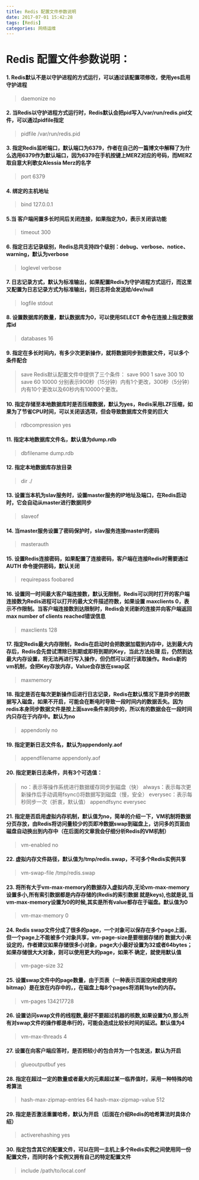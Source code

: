 ```yaml
---
title: Redis 配置文件参数说明
date: 2017-07-01 15:42:28
tags: [Redis]
categories: 网络运维
---
```

# Redis 配置文件参数说明：

#### 1. Redis默认不是以守护进程的方式运行，可以通过该配置项修改，使用yes启用守护进程

> daemonize no


#### 2. 当Redis以守护进程方式运行时，Redis默认会把pid写入/var/run/redis.pid文件，可以通过pidfile指定
> pidfile /var/run/redis.pid


#### 3. 指定Redis监听端口，默认端口为6379，作者在自己的一篇博文中解释了为什么选用6379作为默认端口，因为6379在手机按键上MERZ对应的号码，而MERZ取自意大利歌女Alessia Merz的名字
> port 6379


#### 4. 绑定的主机地址
>  bind 127.0.0.1


#### 5.当 客户端闲置多长时间后关闭连接，如果指定为0，表示关闭该功能
>  timeout 300


#### 6. 指定日志记录级别，Redis总共支持四个级别：debug、verbose、notice、warning，默认为verbose
> loglevel verbose


#### 7. 日志记录方式，默认为标准输出，如果配置Redis为守护进程方式运行，而这里又配置为日志记录方式为标准输出，则日志将会发送给/dev/null
> logfile stdout


#### 8. 设置数据库的数量，默认数据库为0，可以使用SELECT <dbid>命令在连接上指定数据库id
> databases 16

#### 9. 指定在多长时间内，有多少次更新操作，就将数据同步到数据文件，可以多个条件配合
> save <seconds> <changes>
> Redis默认配置文件中提供了三个条件：
> save 900 1
> save 300 10
> save 60 10000
> 分别表示900秒（15分钟）内有1个更改，300秒（5分钟）内有10个更改以及60秒内有10000个更改。


#### 10. 指定存储至本地数据库时是否压缩数据，默认为yes，Redis采用LZF压缩，如果为了节省CPU时间，可以关闭该选项，但会导致数据库文件变的巨大
> rdbcompression yes


#### 11. 指定本地数据库文件名，默认值为dump.rdb
> dbfilename dump.rdb


#### 12. 指定本地数据库存放目录
> dir ./


#### 13. 设置当本机为slav服务时，设置master服务的IP地址及端口，在Redis启动时，它会自动从master进行数据同步
> slaveof <masterip> <masterport>


#### 14. 当master服务设置了密码保护时，slav服务连接master的密码
> masterauth <master-password>


#### 15. 设置Redis连接密码，如果配置了连接密码，客户端在连接Redis时需要通过AUTH <password>命令提供密码，默认关闭
> requirepass foobared


#### 16. 设置同一时间最大客户端连接数，默认无限制，Redis可以同时打开的客户端连接数为Redis进程可以打开的最大文件描述符数，如果设置 maxclients 0，表示不作限制。当客户端连接数到达限制时，Redis会关闭新的连接并向客户端返回max number of clients reached错误信息
> maxclients 128


#### 17. 指定Redis最大内存限制，Redis在启动时会把数据加载到内存中，达到最大内存后，Redis会先尝试清除已到期或即将到期的Key，当此方法处理 后，仍然到达最大内存设置，将无法再进行写入操作，但仍然可以进行读取操作。Redis新的vm机制，会把Key存放内存，Value会存放在swap区
> maxmemory <bytes>


#### 18. 指定是否在每次更新操作后进行日志记录，Redis在默认情况下是异步的把数据写入磁盘，如果不开启，可能会在断电时导致一段时间内的数据丢失。因为 redis本身同步数据文件是按上面save条件来同步的，所以有的数据会在一段时间内只存在于内存中。默认为no
> appendonly no


#### 19. 指定更新日志文件名，默认为appendonly.aof
>  appendfilename appendonly.aof


#### 20. 指定更新日志条件，共有3个可选值： 
> no：表示等操作系统进行数据缓存同步到磁盘（快） 
> always：表示每次更新操作后手动调用fsync()将数据写到磁盘（慢，安全） 
> everysec：表示每秒同步一次（折衷，默认值）
> appendfsync everysec


#### 21. 指定是否启用虚拟内存机制，默认值为no，简单的介绍一下，VM机制将数据分页存放，由Redis将访问量较少的页即冷数据swap到磁盘上，访问多的页面由磁盘自动换出到内存中（在后面的文章我会仔细分析Redis的VM机制）
> vm-enabled no


#### 22. 虚拟内存文件路径，默认值为/tmp/redis.swap，不可多个Redis实例共享
> vm-swap-file /tmp/redis.swap


#### 23. 将所有大于vm-max-memory的数据存入虚拟内存,无论vm-max-memory设置多小,所有索引数据都是内存存储的(Redis的索引数据 就是keys),也就是说,当vm-max-memory设置为0的时候,其实是所有value都存在于磁盘。默认值为0
> vm-max-memory 0


#### 24. Redis swap文件分成了很多的page，一个对象可以保存在多个page上面，但一个page上不能被多个对象共享，vm-page-size是要根据存储的 数据大小来设定的，作者建议如果存储很多小对象，page大小最好设置为32或者64bytes；如果存储很大大对象，则可以使用更大的page，如果不 确定，就使用默认值
> vm-page-size 32


#### 25. 设置swap文件中的page数量，由于页表（一种表示页面空闲或使用的bitmap）是在放在内存中的，，在磁盘上每8个pages将消耗1byte的内存。
> vm-pages 134217728


#### 26. 设置访问swap文件的线程数,最好不要超过机器的核数,如果设置为0,那么所有对swap文件的操作都是串行的，可能会造成比较长时间的延迟。默认值为4
> vm-max-threads 4



#### 27. 设置在向客户端应答时，是否把较小的包合并为一个包发送，默认为开启
> glueoutputbuf yes



#### 28. 指定在超过一定的数量或者最大的元素超过某一临界值时，采用一种特殊的哈希算法
> hash-max-zipmap-entries 64
> hash-max-zipmap-value 512


#### 29. 指定是否激活重置哈希，默认为开启（后面在介绍Redis的哈希算法时具体介绍）
>  activerehashing yes


#### 30. 指定包含其它的配置文件，可以在同一主机上多个Redis实例之间使用同一份配置文件，而同时各个实例又拥有自己的特定配置文件
> include /path/to/local.conf
